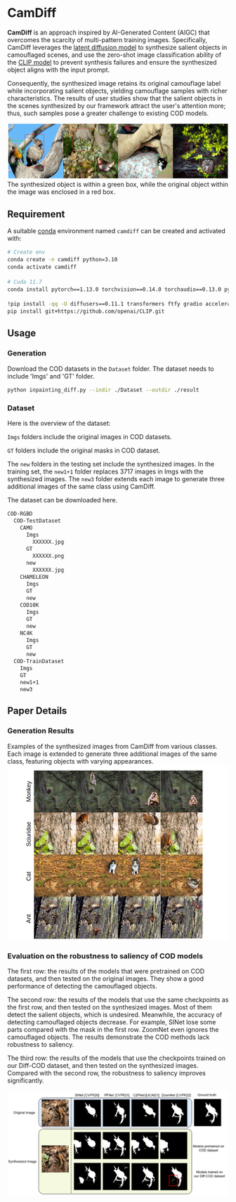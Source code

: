 # CamDiff
**CamDiff** is an approach inspired by AI-Generated Content (AIGC) that overcomes the scarcity of multi-pattern training images. Specifically, CamDiff leverages the [latent diffusion model](https://huggingface.co/runwayml/stable-diffusion-inpainting) to synthesize salient objects in camouflaged scenes, and use the zero-shot image classification ability of the [CLIP model](https://openai.com/research/clip) to prevent synthesis failures and ensure the synthesized object aligns with the input prompt. 

Consequently, the synthesized image retains its original camouflage label while incorporating salient objects, yielding camouflage samples with richer characteristics. The results of user studies show that the salient objects in the scenes synthesized by our framework attract the user's attention more; thus, such samples pose a greater challenge to existing COD models.

![Figure 1 - examples](Imgs/examp.png)
The synthesized object is within a green box, while the original object within the image was enclosed in a red box. 

## Requirement
A suitable [conda](https://conda.io/) environment named `camdiff` can be created and activated with:
```` bash
# Create env
conda create -n camdiff python=3.10
conda activate camdiff

# Cuda 11.7
conda install pytorch==1.13.0 torchvision==0.14.0 torchaudio==0.13.0 pytorch-cuda=11.7 -c pytorch -c nvidia

!pip install -qq -U diffusers==0.11.1 transformers ftfy gradio accelerate
pip install git+https://github.com/openai/CLIP.git
````

## Usage
### Generation
Download the COD datasets in the `Dataset` folder. The dataset needs to include 'Imgs' and 'GT' folder.
```` bash
python inpainting_diff.py --indir ./Dataset --outdir ./result
```` 
### Dataset

Here is the overview of the dataset:

`Imgs` folders include the original images in COD datasets.

`GT` folders include the original masks in COD dataset.

The `new` folders in the testing set include the synthesized images. In the training set, the `new1+1` folder replaces 3717 images in Imgs with the synthesized images. The `new3` folder extends each image to generate three additional images of the same class using CamDiff.

The dataset can be downloaded here. 

```shell
COD-RGBD
  COD-TestDataset
    CAMO
      Imgs
        XXXXXX.jpg
      GT
        XXXXXX.png
      new
        XXXXXX.jpg
    CHAMELEON
      Imgs
      GT
      new
    COD10K
      Imgs
      GT
      new
    NC4K
      Imgs
      GT
      new
  COD-TrainDataset
    Imgs
    GT
    new1+1
    new3
```


## Paper Details
### Generation Results 
Examples of the synthesized images from CamDiff from various classes. Each image is extended to generate three additional images of the same class, featuring objects with varying appearances. 
![Figure 1 - gneration](Imgs/multi.png)


### Evaluation on the robustness to saliency of COD models
The first row: the results of the models that were pretrained on COD datasets, and then tested on the original images. They show a good performance of detecting the camouflaged objects.

The second row: the results of the models that use the same checkpoints as the first row, and then tested on the synthesized images. Most of them detect the salient objects, which is undesired. Meanwhile, the accuracy of detecting camouflaged objects decrease. For example, SINet lose some parts compared with the mask in the first row. ZoomNet even ignores the camouflaged objects. The results demonstrate the COD methods lack robustness to saliency.

The third row: the results of the models that use the checkpoints trained on our Diff-COD dataset, and then tested on the synthesized images. Compared with the second row, the robustness to saliency improves significantly.

![Figure 2 - gneration](Imgs/eval.png)

